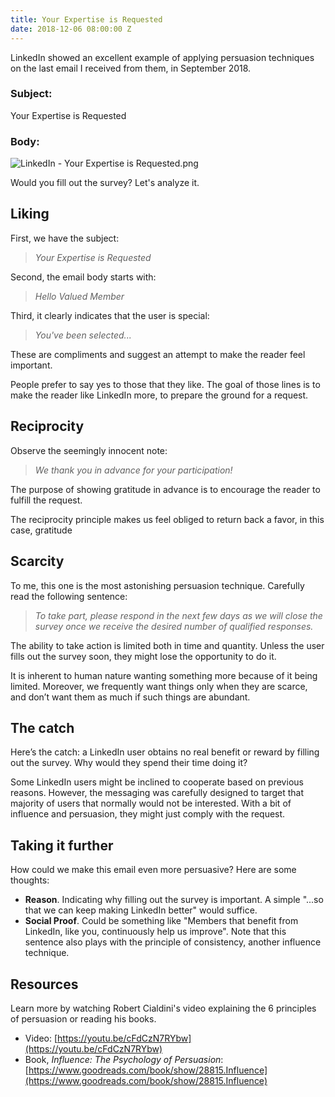 ```yaml
---
title: Your Expertise is Requested
date: 2018-12-06 08:00:00 Z
---
```


LinkedIn showed an excellent example of applying persuasion techniques on the last email I received from them, in September 2018.

### Subject:

Your Expertise is Requested

### Body:

![LinkedIn - Your Expertise is Requested.png](/uploads/LinkedIn%20-%20Your%20Expertise%20is%20Requested.png)

Would you fill out the survey? Let's analyze it.

## Liking

First, we have the subject:

> *Your Expertise is Requested*

Second, the email body starts with:

> *Hello Valued Member*

Third, it clearly indicates that the user is special:

> *You've been selected...*

These are compliments and suggest an attempt to make the reader feel important.

People prefer to say yes to those that they like. The goal of those lines is to make the reader like LinkedIn more, to prepare the ground for a request.

## Reciprocity

Observe the seemingly innocent note:

> *We thank you in advance for your participation!*

The purpose of showing gratitude in advance is to encourage the reader to fulfill the request.

The reciprocity principle makes us feel obliged to return back a favor, in this case, gratitude

## Scarcity

To me, this one is the most astonishing persuasion technique. Carefully read the following sentence:

> *To take part, please respond in the next few days as we will close the survey once we receive the desired number of qualified responses.*

The ability to take action is limited both in time and quantity. Unless the user fills out the survey soon, they might lose the opportunity to do it.

It is inherent to human nature wanting something more because of it being limited. Moreover, we frequently want things only when they are scarce, and don’t want them as much if such things are abundant.

## The catch

Here’s the catch: a LinkedIn user obtains no real benefit or reward by filling out the survey. Why would they spend their time doing it?

Some LinkedIn users might be inclined to cooperate based on previous reasons. However, the messaging was carefully designed to target that majority of users that normally would not be interested. With a bit of influence and persuasion, they might just comply with the request.

## Taking it further

How could we make this email even more persuasive? Here are some thoughts:

* **Reason**. Indicating why filling out the survey is important. A simple "...so that we can keep making LinkedIn better" would suffice.
* **Social Proof**. Could be something like "Members that benefit from LinkedIn, like you, continuously help us improve". Note that this sentence also plays with the principle of consistency, another influence technique.

## Resources

Learn more by watching Robert Cialdini's video explaining the 6 principles of persuasion or reading his books.

* Video: [https://youtu.be/cFdCzN7RYbw](https://youtu.be/cFdCzN7RYbw)
* Book, *Influence: The Psychology of Persuasion*: [https://www.goodreads.com/book/show/28815.Influence](https://www.goodreads.com/book/show/28815.Influence)

